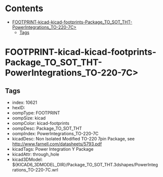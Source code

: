 



Contents
========

* [FOOTPRINT-kicad-kicad-footprints-Package_TO_SOT_THT-PowerIntegrations_TO-220-7C>](#footprint-kicad-kicad-footprints-package_to_sot_tht-powerintegrations_to-220-7c)
	* [Tags](#tags)

# FOOTPRINT-kicad-kicad-footprints-Package_TO_SOT_THT-PowerIntegrations_TO-220-7C>

## Tags

- index: 10621
- hexID: 
- oompType: FOOTPRINT
- oompSize: kicad
- oompColor: kicad-footprints
- oompDesc: Package_TO_SOT_THT
- oompIndex: PowerIntegrations_TO-220-7C
- kicadDesc: Non Isolated Modified TO-220 7pin Package, see http://www.farnell.com/datasheets/5793.pdf
- kicadTags: Power Integration Y Package
- kicadAttr: through_hole
- kicad3DModel: ${KICAD6_3DMODEL_DIR}/Package_TO_SOT_THT.3dshapes/PowerIntegrations_TO-220-7C.wrl
